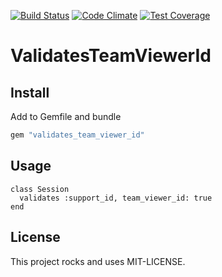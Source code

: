 [![Build Status](https://api.shippable.com/projects/54b03002d46935d5fbc1f577/badge?branchName=master)](https://app.shippable.com/projects/54b03002d46935d5fbc1f577/builds/latest)
[![Code Climate](https://codeclimate.com/github/kaspernj/validates_team_viewer_id/badges/gpa.svg)](https://codeclimate.com/github/kaspernj/validates_team_viewer_id)
[![Test Coverage](https://codeclimate.com/github/kaspernj/validates_team_viewer_id/badges/coverage.svg)](https://codeclimate.com/github/kaspernj/validates_team_viewer_id)

# ValidatesTeamViewerId

## Install

Add to Gemfile and bundle

```ruby
gem "validates_team_viewer_id"
```


## Usage

```
class Session
  validates :support_id, team_viewer_id: true
end
```


## License

This project rocks and uses MIT-LICENSE.

